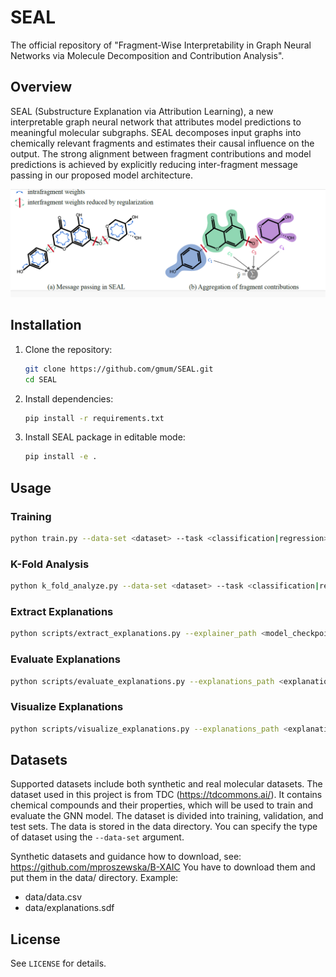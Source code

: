 
# SEAL

The official repository of "Fragment-Wise Interpretability in Graph Neural Networks via Molecule Decomposition and Contribution Analysis".

## Overview

SEAL (Substructure Explanation via Attribution Learning), a new interpretable graph neural network that attributes model predictions to meaningful molecular subgraphs. SEAL decomposes input graphs into chemically relevant fragments and estimates their causal influence on the output. The strong alignment between fragment contributions and model predictions is achieved by explicitly reducing inter-fragment message passing in our proposed model architecture.

![SEAL Overview](./docs/interpretable_gnn.png)


## Installation

1. Clone the repository:
	```sh
	git clone https://github.com/gmum/SEAL.git
	cd SEAL
	```
2. Install dependencies:
	```sh
	pip install -r requirements.txt
	```
3. Install SEAL package in editable mode:
	```sh
	pip install -e .
	```

## Usage

### Training

```sh
python train.py --data-set <dataset> --task <classification|regression> --epochs <num_epochs> [other options]
```

### K-Fold Analysis

```sh
python k_fold_analyze.py --data-set <dataset> --task <classification|regression>
```

### Extract Explanations

```sh
python scripts/extract_explanations.py --explainer_path <model_checkpoint> --save_path <output_file>
```

### Evaluate Explanations

```sh
python scripts/evaluate_explanations.py --explanations_path <explanations_file> --save_path <results_csv>
```

### Visualize Explanations

```sh
python scripts/visualize_explanations.py --explanations_path <explanations_file> --indices 0 1 2 ...
```

## Datasets

Supported datasets include both synthetic and real molecular datasets. The dataset used in this project is from TDC (https://tdcommons.ai/). It contains chemical compounds and their properties, which will be used to train and evaluate the GNN model. The dataset is divided into training, validation, and test sets. The data is stored in the data directory. You can specify the type of dataset using the `--data-set` argument.

Synthetic datasets and guidance how to download, see: https://github.com/mproszewska/B-XAIC You have to download them and put them in the data/ directory.
Example:
- data/data.csv
- data/explanations.sdf 




## License

See `LICENSE` for details.
